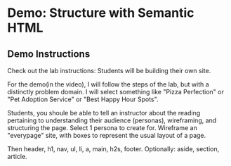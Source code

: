 # Demo: Structure with Semantic HTML

## Demo Instructions

Check out the lab instructions: Students will be building their own site. 

For the demo(in the video), I will follow the steps of the lab, but with a distinctly problem domain. I will select something like "Pizza Perfection" or "Pet Adoption Service" or "Best Happy Hour Spots".

Students, you shoule be able to tell an instructor about the reading pertaining to understanding their audience (personas), wireframing, and structuring the page. Select 1 persona to create for. Wireframe an "everypage" site, with boxes to represent the usual layout of a page.

Then header, h1, nav, ul, li, a, main, h2s, footer. Optionally: aside, section, article.
